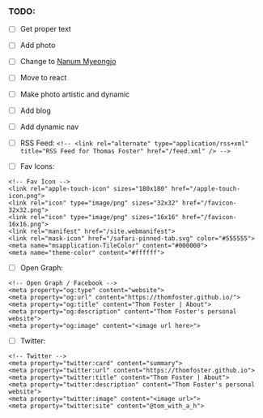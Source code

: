 ### TODO:

- [ ] Get proper text

- [ ] Add photo

- [ ] Change to [Nanum Myeongjo](https://fonts.google.com/specimen/Nanum+Myeongjo/tester?category=Serif)

- [ ] Move to react

- [ ] Make photo artistic and dynamic

- [ ] Add blog

- [ ] Add dynamic nav

- [ ] RSS Feed: `<!-- <link rel="alternate" type="application/rss+xml" title="RSS Feed for Thomas Foster" href="/feed.xml" /> -->`
- [ ] Fav Icons: 
```
<!-- Fav Icon -->
<link rel="apple-touch-icon" sizes="180x180" href="/apple-touch-icon.png">
<link rel="icon" type="image/png" sizes="32x32" href="/favicon-32x32.png">
<link rel="icon" type="image/png" sizes="16x16" href="/favicon-16x16.png">
<link rel="manifest" href="/site.webmanifest">
<link rel="mask-icon" href="/safari-pinned-tab.svg" color="#555555">
<meta name="msapplication-TileColor" content="#000000">
<meta name="theme-color" content="#ffffff">
```
- [ ] Open Graph:
```
<!-- Open Graph / Facebook -->
<meta property="og:type" content="website">
<meta property="og:url" content="https://thomfoster.github.io/">
<meta property="og:title" content="Thom Foster | About">
<meta property="og:description" content="Thom Foster's personal website">
<meta property="og:image" content="<image url here>">
```

- [ ] Twitter:
```
<!-- Twitter -->
<meta property="twitter:card" content="summary">
<meta property="twitter:url" content="https://thomfoster.github.io">
<meta property="twitter:title" content="Thom Foster | About">
<meta property="twitter:description" content="Thom Foster's personal website">
<meta property="twitter:image" content="<image url>">
<meta property="twitter:site" content="@tom_with_a_h">
```

